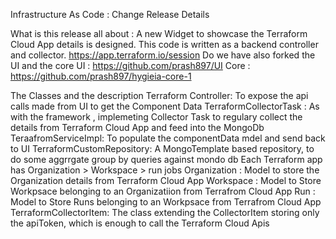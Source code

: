 Infrastructure As Code : Change Release Details

What is this release all about : A new Widget to showcase the Terraform Cloud App details is designed. This code is written as a backend controller and collector.
https://app.terraform.io/session
Do we have also forked the UI and the core 
UI : https://github.com/prash897/UI
Core : https://github.com/prash897/hygieia-core-1

The Classes and the description 
Terraform Controller: To expose the api calls made from UI to get the Component Data
TerraformCollectorTask : As with the framework , implemeting Collector Task to regulary collect the details from Terraform Cloud App and feed into the MongoDb
TeraafromServiceImpl: To populate the componentData mdel and send back to UI
TerraformCustomRepository: A MongoTemplate based repository, to do some aggrrgate group by queries against mondo db
Each Terraform app has Organization > Workspace > run jobs
Organization : Model to store the Organization details from Terraform Cloud App
Workspace : Model to Store Workpsace belonging to an Organizatiion from Terrafrom Cloud App
Run : Model to Store Runs belonging to an Workpsace from Terrafrom Cloud App 
TerraformCollectorItem: The class extending the CollectorItem storing only the apiToken, which is enough to call the Terraform Cloud Apis
